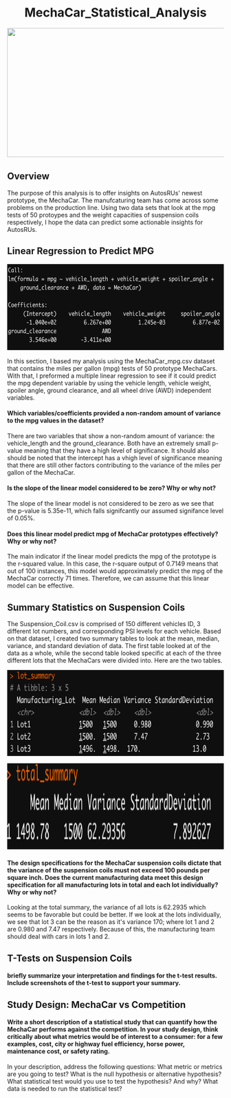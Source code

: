 <h1 align = "center"> MechaCar_Statistical_Analysis </h1>

<p align = "center">
<img src = "https://i.pinimg.com/originals/77/70/86/777086755a2f787bf4d1973e7dec3f18.png" width = "700" height = "300">
 </p>
 
<h2>Overview</h2>
The purpose of this analysis is to offer insights on AutosRUs' newest prototype, the MechaCar. The manufcaturing team has come across some problems on the production line. Using two data sets that look at the mpg tests of 50 protoypes and the weight capacities of suspension coils respectively, I hope the data can predict some actionable insights for AutosRUs.

<h2>Linear Regression to Predict MPG </h2>

<p align = "center">
<img src = "https://github.com/JoseCalucag/MechaCar_Statistical_Analysis/blob/main/pics/deliverable1LM.png" width = "600" height = "200">
 </p>

In this section, I based my analysis using the MechaCar_mpg.csv dataset that contains the miles per gallon (mpg) tests of 50 prototype MechaCars. With that, I preformed a multiple linear regression to see if it could predict the mpg dependent variable by using the vehicle length, vehicle weight, spoiler angle, ground clearance, and all wheel drive (AWD) independent variables. 

#### Which variables/coefficients provided a non-random amount of variance to the mpg values in the dataset?
There are two variables that show a non-random amount of variance: the vehicle_length and the ground_clearance. Both have an extremely small p-value meaning that they have a high level of significance. It should also should be noted that the intercept has a vhigh level of significance meaning that there are still other factors contributing to the variance of the miles per gallon of the MechaCar.

#### Is the slope of the linear model considered to be zero? Why or why not?
The slope of the linear model is not considered to be zero as we see that the p-value is 5.35e-11, which falls signifcantly our assumed signifance level of 0.05%.

#### Does this linear model predict mpg of MechaCar prototypes effectively? Why or why not?
The main indicator if the linear model predicts the mpg of the prototype is the r-squared value. In this case, the r-square output of 0.7149 means that out of 100 instances, this model would approximately predict the mpg of the MechaCar correctly 71 times. Therefore, we can assume that this linear model can be effective.

<h2> Summary Statistics on Suspension Coils </h2>

The Suspension_Coil.csv is comprised of 150 different vehicles ID, 3 different lot numbers, and corresponding PSI levels for each vehicle. Based on that dataset, I created two summary tables to look at the mean, median, variance, and standard deviation of data. The first table looked at of the data as a whole, while the second table looked specific at each of the three different lots that the MechaCars were divided into. Here are the two tables.

<p align = "center">
<img src = "https://github.com/JoseCalucag/MechaCar_Statistical_Analysis/blob/main/pics/deliverable2Lot.png" width = "600" height = "200">
 </p>
 
 <p align = "center">
<img src = "https://github.com/JoseCalucag/MechaCar_Statistical_Analysis/blob/main/pics/deliverable2Total.png" width = "600" height = "200">
 </p>

#### The design specifications for the MechaCar suspension coils dictate that the variance of the suspension coils must not exceed 100 pounds per square inch. Does the current manufacturing data meet this design specification for all manufacturing lots in total and each lot individually? Why or why not?
Looking at the total summary, the variance of all lots is 62.2935 which seems to be favorable but could be better. If we look at the lots individually, we see that lot 3 can be the reason as it's variance 170; where lot 1 and 2 are 0.980 and 7.47 respectively. Because of this, the manufacturing team should deal with cars in lots 1 and 2.

<h2> T-Tests on Suspension Coils </h2>

#### briefly summarize your interpretation and findings for the t-test results. Include screenshots of the t-test to support your summary.

<h2> Study Design: MechaCar vs Competition </h2>

#### Write a short description of a statistical study that can quantify how the MechaCar performs against the competition. In your study design, think critically about what metrics would be of interest to a consumer: for a few examples, cost, city or highway fuel efficiency, horse power, maintenance cost, or safety rating.

In your description, address the following questions:
What metric or metrics are you going to test?
What is the null hypothesis or alternative hypothesis?
What statistical test would you use to test the hypothesis? And why?
What data is needed to run the statistical test?
